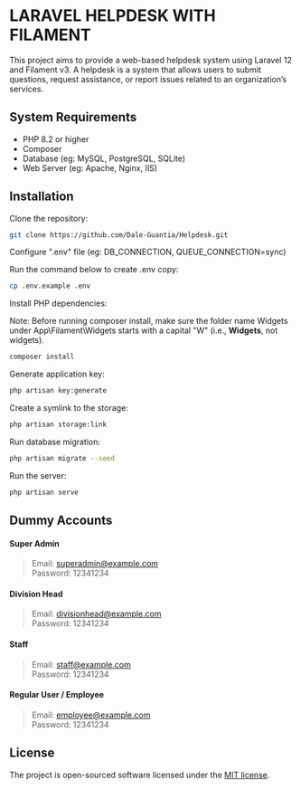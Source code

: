 
# LARAVEL HELPDESK WITH FILAMENT

This project aims to provide a web-based helpdesk system using Laravel 12 and Filament v3. A helpdesk is a system that allows users to submit questions, request assistance, or report issues related to an organization’s services.



## System Requirements

- PHP 8.2 or higher
- Composer
- Database (eg: MySQL, PostgreSQL, SQLite)
- Web Server (eg: Apache, Nginx, IIS)


## Installation

Clone the repository: 
```bash
git clone https://github.com/Dale-Guantia/Helpdesk.git
```

Configure ".env" file (eg: DB_CONNECTION, QUEUE_CONNECTION=sync)

Run the command below to create .env copy:
```bash
cp .env.example .env
```

Install PHP dependencies:

Note: Before running composer install, make sure the folder name Widgets under App\Filament\Widgets starts with a capital "W" (i.e., **Widgets**, not widgets).
```bash
composer install
```

Generate application key: 
```bash
php artisan key:generate
```

Create a symlink to the storage:
```bash
php artisan storage:link
```

Run database migration:
```bash
php artisan migrate --seed
```

Run the server:
```bash
php artisan serve
```
## Dummy Accounts

#### Super Admin
>Email: superadmin@example.com<br>
>Password: 12341234

#### Division Head
>Email: divisionhead@example.com<br>
>Password: 12341234

#### Staff
>Email: staff@example.com<br>
>Password: 12341234

#### Regular User / Employee
>Email: employee@example.com<br>
>Password: 12341234

## License
The project is open-sourced software licensed under the [MIT license](https://choosealicense.com/licenses/mit/).

